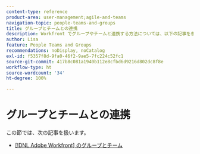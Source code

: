 ```yaml
---
content-type: reference
product-area: user-management;agile-and-teams
navigation-topic: people-teams-and-groups
title: グループとチームとの連携
description: Workfront でグループやチームと連携する方法については、以下の記事を参照してください。
author: Lisa
feature: People Teams and Groups
recommendations: noDisplay, noCatalog
exl-id: f5357f8d-9fa0-46f2-9ae5-7fc224c52fc1
source-git-commit: 417b8c081a1940b112e8cfbd6d9216d802dc8f8e
workflow-type: ht
source-wordcount: '34'
ht-degree: 100%

---
```


# グループとチームとの連携

この節では、次の記事を扱います。

* [ [!DNL Adobe Workfront] のグループとチーム](../../people-teams-and-groups/work-with-groups-and-teams/understanding-differences-and-similarities-between-groups-and-teams.md)
